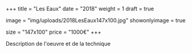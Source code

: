 +++
title = "Les Eaux"
date = "2018"
weight = 1 
draft = true

image = "img/uploads/2018LesEaux147x100.jpg"
showonlyimage = true

size = "147x100"
price = "1000€"
+++


<!--more-->

Description de l'oeuvre et de la technique
